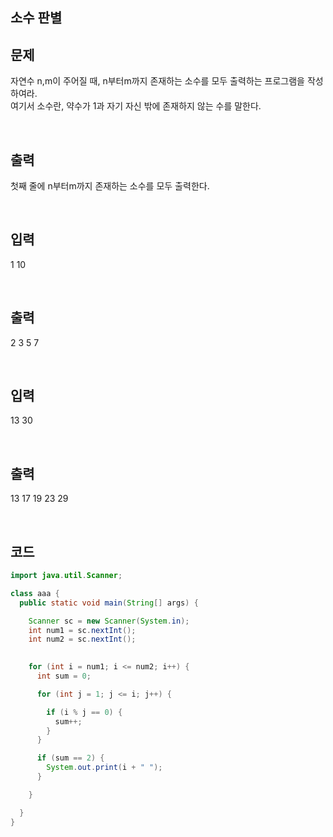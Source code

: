 ## 소수 판별

## 문제

자연수 n,m이 주어질 때, n부터m까지 존재하는 소수를 모두 출력하는 프로그램을 작성하여라. <br/>여기서 소수란, 약수가 1과 자기 자신 밖에 존재하지 않는 수를 말한다.

<br/>

## 출력

첫째 줄에 n부터m까지 존재하는 소수를 모두 출력한다.

<br/>

## 입력

1 10

<br/>

## 출력

2 3 5 7 

<br/>

## 입력

13 30

<br/>

## 출력

13 17 19 23 29

<br/>

## 코드



```java
import java.util.Scanner;

class aaa {
  public static void main(String[] args) {

    Scanner sc = new Scanner(System.in);
    int num1 = sc.nextInt();
    int num2 = sc.nextInt();
    

    for (int i = num1; i <= num2; i++) {
      int sum = 0;

      for (int j = 1; j <= i; j++) {

        if (i % j == 0) {
          sum++;
        }
      }

      if (sum == 2) {
        System.out.print(i + " ");
      }

    }

  }
}
```